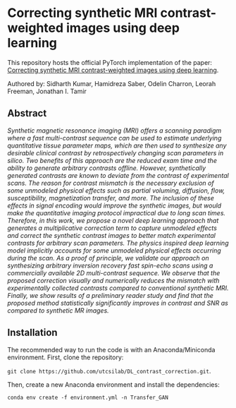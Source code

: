 # Correcting synthetic MRI contrast-weighted images using deep learning

This repository hosts the official PyTorch implementation of the paper: [Correcting synthetic MRI contrast-weighted images using deep learning](https://www.sciencedirect.com/science/article/pii/S0730725X23002072).


Authored by: Sidharth Kumar, Hamidreza Saber, Odelin Charron, Leorah Freeman, Jonathan I. Tamir

## Abstract
*Synthetic magnetic resonance imaging (MRI) offers a scanning paradigm where a fast multi-contrast sequence can be used to estimate underlying quantitative tissue parameter maps, which are then used to synthesize any desirable clinical contrast by retrospectively changing scan parameters in silico. Two benefits of this approach are the reduced exam time and the ability to generate arbitrary contrasts offline. However, synthetically generated contrasts are known to deviate from the contrast of experimental scans. The reason for contrast mismatch is the necessary exclusion of some unmodeled physical effects such as partial voluming, diffusion, flow, susceptibility, magnetization transfer, and more. The inclusion of these effects in signal encoding would improve the synthetic images, but would make the quantitative imaging protocol impractical due to long scan times. Therefore, in this work, we propose a novel deep learning approach that generates a multiplicative correction term to capture unmodeled effects and correct the synthetic contrast images to better match experimental contrasts for arbitrary scan parameters. The physics inspired deep learning model implicitly accounts for some unmodeled physical effects occurring during the scan. As a proof of principle, we validate our approach on synthesizing arbitrary inversion recovery fast spin-echo scans using a commercially available 2D multi-contrast sequence. We observe that the proposed correction visually and numerically reduces the mismatch with experimentally collected contrasts compared to conventional synthetic MRI. Finally, we show results of a preliminary reader study and find that the proposed method statistically significantly improves in contrast and SNR as compared to synthetic MR images.*

## Installation
The recommended way to run the code is with an Anaconda/Miniconda environment.
First, clone the repository: 

`git clone https://github.com/utcsilab/DL_contrast_correction.git`.

Then, create a new Anaconda environment and install the dependencies:

`conda env create -f environment.yml -n Transfer_GAN`
